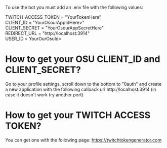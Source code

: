 To use the bot you must add an .env file with the following values:

TWITCH_ACCESS_TOKEN = "YourTokenHere"  
CLIENT_ID = "YourOsourAppIdHere>"    
CLIENT_SECRET = "YourOsourAppSecretHere"   
REDIRECT_URL = "http://localhost:3914"   
USER_ID = YourOurOsuId>  

# How to get your OSU CLIENT_ID and CLIENT_SECRET? 

Go to your profile settings, scroll down to the bottom to "0auth" and create a new application with the following callback url http://localhost:3914 (in case it doesn't work try another port)

# How to get your TWITCH ACCESS TOKEN?

You can get one with the following page: https://twitchtokengenerator.com 
